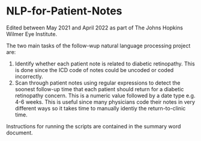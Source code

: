# NLP-for-Patient-Notes

Edited between May 2021 and April 2022 as part of The Johns Hopkins Wilmer Eye Institute.

The two main tasks of the follow-wup natural language processing project are: 

1. Identify whether each patient note is related to diabetic retinopathy. This is done since the ICD code of notes could be uncoded or coded incorrectly.
2. Scan through patient notes using regular expressions to detect the soonest follow-up time that each patient should return for a diabetic retinopathy concern. This is a numeric value followed by a date type e.g. 4-6 weeks. This is useful since many physicians code their notes in very different ways so it takes time to manually identiy the return-to-clinic time.

Instructions for running the scripts are contained in the summary word document. 
